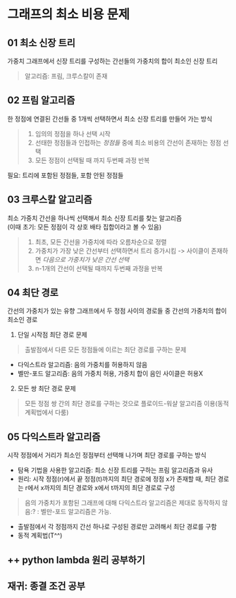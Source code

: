 # 그래프의 최소 비용 문제
## 01 최소 신장 트리
가중치 그래프에서 신장 트리를 구성하는 간선들의 가중치의 합이 최소인 신장 트리  
> 알고리즘: 프림, 크루스칼이 존재

## 02 프림 알고리즘
한 정점에 연결된 간선들 중 1개씩 선택하면서 최소 신장 트리를 만들어 가는 방식
> 1. 임의의 정점을 하나 선택 시작
> 2. 선태한 정점들과 인접하는 *정점들* 중에 최소 비용의 간선이 존재하는 정점 선택
> 3. 모든 정점이 선택될 때 까지 두번째 과정 반복

필요: 트리에 포함된 정점들, 포함 안된 정점들

## 03 크루스칼 알고리즘
최소 가중치 간선을 하나씩 선택해서 최소 신장 트리를 찾는 알고리즘  
(이때 초기: 모든 정점이 각 상호 배타 집합이라고 볼 수 있음)
> 1. 최초, 모든 간선을 가중치에 따라 오름차순으로 정렬
> 2. 가중치가 가장 낮은 간선부터 선택하면서 트리 증가시킴
-> 사이클이 존재하면 *다음으로 가중치가 낮은 간선 선택*
> 3. n-1개의 간선이 선택될 때까지 두번째 과정을 반복

## 04 최단 경로
간선의 가중치가 있는 유향 그래프에서 두 정점 사이의 경로들 중 간선의 가중치의 합이 최소인 경로
1. 단일 시작점 최단 경로 문제
> 출발점에서 다른 모든 정점들에 이르는 최단 경로를 구하는 문제
- 다익스트라 알고리즘: 음의 가중치를 허용하지 않음
- 벨만-포드 알고리즘: 음의 가중치 허용, 가중치 합이 음인 사이클은 허용X

2. 모든 쌍 최단 경로 문제
> 모든 정점 쌍 간의 최단 경로를 구하는 것으로 플로이드-워샬 알고리즘 이용(동적계획법에서 다룸)

## 05 다익스트라 알고리즘
시작 정점에서 거리가 최소인 정점부터 선택해 나가며 최단 경로를 구하는 방식
- 탐욕 기법을 사용한 알고리즘: 최소 신장 트리를 구하는 프림 알고리즘과 유사
- 원리: 시작 정점(r)에서 끝 정점(t)까지의 최단 경로에 정점 x가 존재할 때, 최단 경로는 r에서 x까지의 최단 경로와 x에서 t까지의 최단 경로로 구성

> 음의 가중치가 포함된 그래프에 대해 다익스트라 알고리즘은 제대로 동작하지 않음:?
: 벨만-포드 알고리즘은 가능.
- 출발점에서 각 정점까지 간선 하나로 구성된 경로만 고려해서 최단 경로를 구함
- 동적 계획법(T^^)


## ++ python lambda 원리 공부하기
## 재귀: 종결 조건 공부
